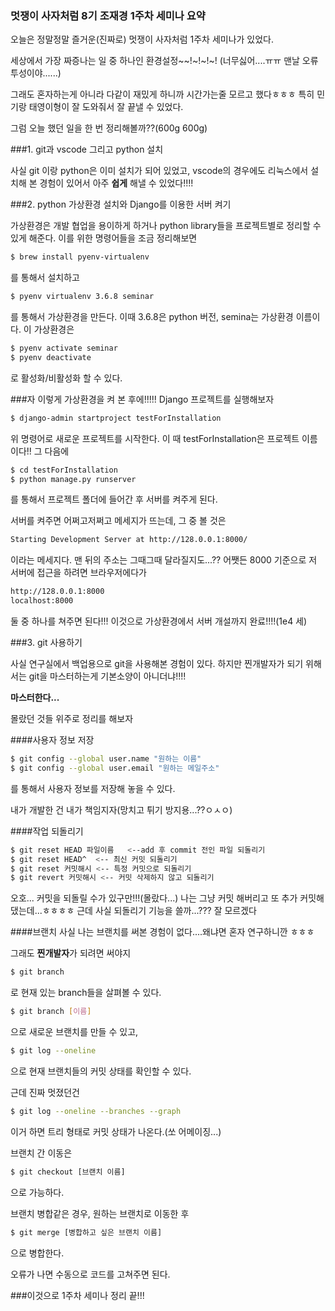 ### 멋쟁이 사자처럼 8기 조재경 1주차 세미나 요약


오늘은 정말정말 즐거운(진짜로) 멋쟁이 사자처럼 1주차 세미나가 있었다.

세상에서 가장 짜증나는 일 중 하나인 환경설정~~!~!~!~!
(너무싫어....ㅠㅠ 맨날 오류 투성이야......)

그래도 혼자하는게 아니라 다같이 재밌게 하니까 시간가는줄 모르고 했다ㅎㅎㅎ
특히 민기랑 태영이형이 잘 도와줘서 잘 끝낼 수 있었다.

그럼 오늘 했던 일을 한 번 정리해볼까??(600g 600g)


###1. git과 vscode 그리고 python 설치

사실 git 이랑 python은 이미 설치가 되어 있었고, vscode의 경우에도 리눅스에서 설치해 본 경험이 있어서 아주 **쉽게** 해낼 수 있었다!!!!

###2. python 가상환경 설치와 Django를 이용한 서버 켜기

가상환경은 개발 협업을 용이하게 하거나 python library들을 프로젝트별로 정리할 수 있게 해준다.
이를 위한 명령어들을 조금 정리해보면 
```bash
$ brew install pyenv-virtualenv
```
를 통해서 설치하고
```bash
$ pyenv virtualenv 3.6.8 seminar
```
를 통해서 가상환경을 만든다. 이때 3.6.8은 python 버전, semina는 가상환경 이름이다.
이 가상환경은
```bash
$ pyenv activate seminar
$ pyenv deactivate
```
로 활성화/비활성화 할 수 있다.


###자 이렇게 가상환경을 켜 본 후에!!!!!
Django 프로젝트를 실행해보자

```bash
$ django-admin startproject testForInstallation
```
위 명령어로 새로운 프로젝트를 시작한다. 이 때 testForInstallation은 프로젝트 이름이다!!
그 다음에 
```bash
$ cd testForInstallation
$ python manage.py runserver
```
를 통해서 프로젝트 폴더에 들어간 후 서버를 켜주게 된다.

서버를 켜주면 어쩌고저쩌고 메세지가 뜨는데, 그 중 볼 것은
```bash
Starting Development Server at http://128.0.0.1:8000/
```
이라는 메세지다.
맨 뒤의 주소는 그때그때 달라질지도...?? 어쨋든 8000 기준으로 저 서버에 접근을 하려면 브라우저에다가
```bash
http://128.0.0.1:8000
localhost:8000
```
둘 중 하나를 쳐주면 된다!!! 이것으로 가상환경에서 서버 개설까지 완료!!!!(1e4 세)


###3. git 사용하기

사실 연구실에서 백업용으로 git을 사용해본 경험이 있다.
하지만 찐개발자가 되기 위해서는 git을 마스터하는게 기본소양이 아니더냐!!!!

**마스터한다...**

몰랐던 것들 위주로 정리를 해보자

####사용자 정보 저장
```bash
$ git config --global user.name "원하는 이름"
$ git config --global user.email "원하는 메일주소"
```
를 통해서 사용자 정보를 저장해 놓을 수 있다.

내가 개발한 건 내가 책임지자(망치고 튀기 방지용...??ㅇㅅㅇ)

####작업 되돌리기
```bash
$ git reset HEAD 파일이름   <--add 후 commit 전인 파일 되돌리기
$ git reset HEAD^  <-- 최신 커밋 되돌리기
$ git reset 커밋해시 <-- 특정 커밋으로 되돌리기
$ git revert 커밋해시 <-- 커밋 삭제하지 않고 되돌리기
```
오호... 커밋을 되돌릴 수가 있구만!!!(몰랐다...)
나는 그냥 커밋 해버리고 또 추가 커밋해댔는데...ㅎㅎㅎㅎ
근데 사실 되돌리기 기능을 쓸까...??? 잘 모르겠다 

####브랜치
사실 나는 브랜치를 써본 경험이 없다....왜냐면 혼자 연구하니깐 ㅎㅎㅎ

그래도 **찐개발자**가 되려면 써야지

```bash
$ git branch
```
로 현재 있는 branch들을 살펴볼 수 있다.

```bash
$ git branch [이름]
```
으로 새로운 브랜치를 만들 수 있고,
```bash
$ git log --oneline
```
으로 현재 브랜치들의 커밋 상태를 확인할 수 있다.

근데 진짜 멋졌던건
```bash
$ git log --oneline --branches --graph
```
이거 하면 트리 형태로 커밋 상태가 나온다.(쏘 어메이징...)

브랜치 간 이동은 
```bash
$ git checkout [브랜치 이름]
```
으로 가능하다.

브랜치 병합같은 경우, 원하는 브랜치로 이동한 후
```bash
$ git merge [병합하고 싶은 브랜치 이름]
```
으로 병합한다.

오류가 나면 수동으로 코드를 고쳐주면 된다.




###이것으로 1주차 세미나 정리 끝!!!
